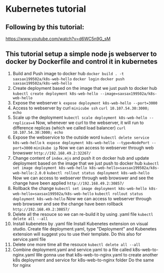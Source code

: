 # Kubernetes tutorial

## Following by this tutorial:
https://www.youtube.com/watch?v=d6WC5n9G_sM

## This tutorial setup a simple node js webserver to docker by Dockerfile and control it in kubernetes

1. Build and Push image to docker hub
`docker build . -t saxsax199502a/k8s-web-hello`
`docker login`
`docker push saxsax199502a/k8s-web-hello`
2. Create deployment based on the image that we just push to docker hub
`kubectl create deployment k8s-web-hello --image=saxsax199502a/k8s-web-hello`
3. Expose the webserver
`k expose deployment k8s-web-hello --port=3000`
4. Access to webserver by curl
`minicube ssh`
`curl 10.107.54.30:3000; echo`
5. Scale up the deployment
`kubectl scale deployment k8s-web-hello --replicas=4`
Now, whenever we curl to the webserver, it will run to difference replicas (which we called load balancer)
`curl 10.107.54.30:3000; echo`
6. Expose the webservice to the outside word
`kubectl delete service k8s-web-hello`
`k expose deployment k8s-web-hello --type=NodePort --port=3000`
`minikube ip`
Now we can access to webserver through web browswer
`http://192.168.49.2:32267/`
7. Change content of `index.mjs` and push it on docker hub and update deployment based on the image that we just push to docker hub
`kubectl set image deployment k8s-web-hello k8s-web-hello=saxsax199502a/k8s-web-hello:2.0.0`
`kubectl rollout status deployment k8s-web-hello`
Now we can access to webserver through web browswer and see the change have been applied
`http://192.168.49.2:30857/`
8. Rollback the change
`kubectl set image deployment k8s-web-hello k8s-web-hello=saxsax199502a/k8s-web-hello`
`kubectl rollout status deployment k8s-web-hello`
Now we can access to webserver through web browswer and see the change have been rollback
`http://192.168.49.2:30857/`
9. Delete all the resouce so we can re-build it by using .yaml file
`kubectl delete all --all`
10. Install kubenetes by .yaml file
Install Kubenetes extension on visual studio.
Create file deployment.yaml, type "Deployment" and Kubenetes extension will suggest you to use their template.
Do this also for service.yaml file
9. Delete one more time all the resouce
`kubectl delete all --all`
11. Combine deployment.yaml and service.yaml to a file called k8s-web-to-nginx.yaml
We gonna use that k8s-web-to-nginx.yaml to create another k8s deployment and service for k8s-web-to-nginx folder
Do the same for nginx